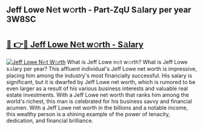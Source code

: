 ## Jeff Lowe N𝚎t w𝚘rth - Part-ZqU S𝚊lary per year 3W8SC

# <h2><a href="http://gc2rwk.nevu.top/?p=Jeff+Lowe">🔗 👉🔴 Jeff Lowe N𝚎t w𝚘rth - S𝚊lary</a></h2>

[![Jeff Lowe N𝚎t W𝚘rth](https://i.imgur.com/Oavwk0R.jpeg)](http://gc2rwk.nevu.top/?p=Jeff+Lowe)
What is Jeff Lowe n𝚎t w𝚘rth? What is Jeff Lowe s𝚊lary per year?
This affluent individual's Jeff Lowe net worth is impressive, placing him among the industry's most financially successful. His salary is significant, but it is dwarfed by Jeff Lowe net worth, which is rumored to be even larger as a result of his various business interests and valuable real estate investments. With a Jeff Lowe net worth that ranks him among the world's richest, this man is celebrated for his business savvy and financial acumen. With a Jeff Lowe net worth in the billions and a notable income, this wealthy person is a shining example of the power of tenacity, dedication, and financial brilliance.
